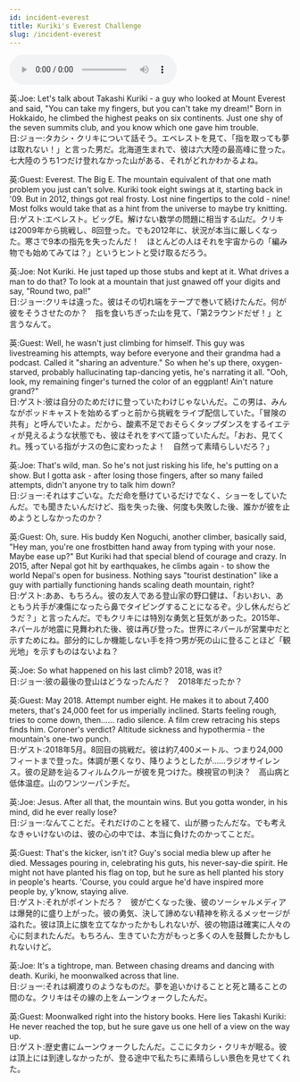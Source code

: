 ```yaml
---
id: incident-everest
title: Kuriki's Everest Challenge
slug: /incident-everest
---
```


<audio controls src="audio/incident-everest.mp3"></audio>

英:Joe: Let's talk about Takashi Kuriki - a guy who looked at Mount Everest and said, "You can take my fingers, but you can't take my dream!" Born in Hokkaido, he climbed the highest peaks on six continents. Just one shy of the seven summits club, and you know which one gave him trouble.  
日:ジョー:タカシ・クリキについて話そう。エベレストを見て、「指を取っても夢は取れない！」と言った男だ。北海道生まれで、彼は六大陸の最高峰に登った。七大陸のうち1つだけ登れなかった山がある、それがどれかわかるよね。

英:Guest: Everest. The Big E. The mountain equivalent of that one math problem you just can't solve. Kuriki took eight swings at it, starting back in '09. But in 2012, things got real frosty. Lost nine fingertips to the cold - nine! Most folks would take that as a hint from the universe to maybe try knitting.  
日:ゲスト:エベレスト。ビッグE。解けない数学の問題に相当する山だ。クリキは2009年から挑戦し、8回登った。でも2012年に、状況が本当に厳しくなった。寒さで9本の指先を失ったんだ！　ほとんどの人はそれを宇宙からの「編み物でも始めてみては？」というヒントと受け取るだろう。

英:Joe: Not Kuriki. He just taped up those stubs and kept at it. What drives a man to do that? To look at a mountain that just gnawed off your digits and say, "Round two, pal!"  
日:ジョー:クリキは違った。彼はその切れ端をテープで巻いて続けたんだ。何が彼をそうさせたのか？　指を食いちぎった山を見て、「第2ラウンドだぜ！」と言うなんて。

英:Guest: Well, he wasn't just climbing for himself. This guy was livestreaming his attempts, way before everyone and their grandma had a podcast. Called it "sharing an adventure." So when he's up there, oxygen-starved, probably hallucinating tap-dancing yetis, he's narrating it all. "Ooh, look, my remaining finger's turned the color of an eggplant! Ain't nature grand?"  
日:ゲスト:彼は自分のためだけに登っていたわけじゃないんだ。この男は、みんながポッドキャストを始めるずっと前から挑戦をライブ配信していた。「冒険の共有」と呼んでいたよ。だから、酸素不足でおそらくタップダンスをするイエティが見えるような状態でも、彼はそれをすべて語っていたんだ。「おお、見てくれ。残っている指がナスの色に変わったよ！　自然って素晴らしいだろ？」

英:Joe: That's wild, man. So he's not just risking his life, he's putting on a show. But I gotta ask - after losing those fingers, after so many failed attempts, didn't anyone try to talk him down?  
日:ジョー:それはすごいな。ただ命を懸けているだけでなく、ショーをしていたんだ。でも聞きたいんだけど、指を失った後、何度も失敗した後、誰かが彼を止めようとしなかったのか？

英:Guest: Oh, sure. His buddy Ken Noguchi, another climber, basically said, "Hey man, you're one frostbitten hand away from typing with your nose. Maybe ease up?" But Kuriki had that special blend of courage and crazy. In 2015, after Nepal got hit by earthquakes, he climbs again - to show the world Nepal's open for business. Nothing says "tourist destination" like a guy with partially functioning hands scaling death mountain, right?  
日:ゲスト:ああ、もちろん。彼の友人である登山家の野口健は、「おいおい、あともう片手が凍傷になったら鼻でタイピングすることになるぞ。少し休んだらどうだ？」と言ったんだ。でもクリキには特別な勇気と狂気があった。2015年、ネパールが地震に見舞われた後、彼は再び登った。世界にネパールが営業中だと示すためにね。部分的にしか機能しない手を持つ男が死の山に登ることほど「観光地」を示すものはないよね？

英:Joe: So what happened on his last climb? 2018, was it?  
日:ジョー:彼の最後の登山はどうなったんだ？　2018年だったか？

英:Guest: May 2018. Attempt number eight. He makes it to about 7,400 meters, that's 24,000 feet for us imperially inclined. Starts feeling rough, tries to come down, then…… radio silence. A film crew retracing his steps finds him. Coroner's verdict? Altitude sickness and hypothermia - the mountain's one-two punch.  
日:ゲスト:2018年5月。8回目の挑戦だ。彼は約7,400メートル、つまり24,000フィートまで登った。体調が悪くなり、降りようとしたが……ラジオサイレンス。彼の足跡を辿るフィルムクルーが彼を見つけた。検視官の判決？　高山病と低体温症。山のワンツーパンチだ。

英:Joe: Jesus. After all that, the mountain wins. But you gotta wonder, in his mind, did he ever really lose?  
日:ジョー:なんてことだ。それだけのことを経て、山が勝ったんだな。でも考えなきゃいけないのは、彼の心の中では、本当に負けたのかってことだ。

英:Guest: That's the kicker, isn't it? Guy's social media blew up after he died. Messages pouring in, celebrating his guts, his never-say-die spirit. He might not have planted his flag on top, but he sure as hell planted his story in people's hearts. 'Course, you could argue he'd have inspired more people by, y'know, staying alive.  
日:ゲスト:それがポイントだろ？　彼が亡くなった後、彼のソーシャルメディアは爆発的に盛り上がった。彼の勇気、決して諦めない精神を称えるメッセージが溢れた。彼は頂上に旗を立てなかったかもしれないが、彼の物語は確実に人々の心に刻まれたんだ。もちろん、生きていた方がもっと多くの人を鼓舞したかもしれないけど。

英:Joe: It's a tightrope, man. Between chasing dreams and dancing with death. Kuriki, he moonwalked across that line.  
日:ジョー:それは綱渡りのようなものだ。夢を追いかけることと死と踊ることの間のな。クリキはその線の上をムーンウォークしたんだ。

英:Guest: Moonwalked right into the history books. Here lies Takashi Kuriki: He never reached the top, but he sure gave us one hell of a view on the way up.  
日:ゲスト:歴史書にムーンウォークしたんだ。ここにタカシ・クリキが眠る。彼は頂上には到達しなかったが、登る途中で私たちに素晴らしい景色を見せてくれた。